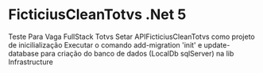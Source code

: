 # FicticiusCleanTotvs .Net 5
Teste Para Vaga FullStack Totvs
Setar APIFicticiusCleanTotvs como projeto de inicilialização
Executar o comando add-migration 'init' e update-database para criação do banco de dados (LocalDb sqlServer) na lib Infrastructure

